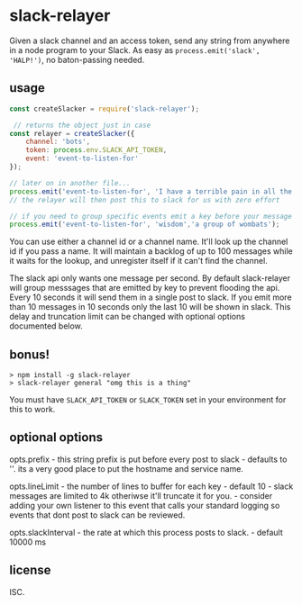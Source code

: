 # slack-relayer

Given a slack channel and an access token, send any string from anywhere in a node program to your Slack. As easy as `process.emit('slack', 'HALP!')`, no baton-passing needed.

## usage

```js
const createSlacker = require('slack-relayer');

 // returns the object just in case
const relayer = createSlacker({
	channel: 'bots',
	token: process.env.SLACK_API_TOKEN,
	event: 'event-to-listen-for'
});

// later on in another file...
process.emit('event-to-listen-for', 'I have a terrible pain in all the diodes down my left-hand side.');
// the relayer will then post this to slack for us with zero effort

// if you need to group specific events emit a key before your message
process.emit('event-to-listen-for', 'wisdom','a group of wombats');

```

You can use either a channel id or a channel name. It'll look up the channel id if you pass a name. It will maintain a backlog of up to 100 messages while it waits for the lookup, and unregister itself if it can't find the channel.

The slack api only wants one message per second. By default slack-relayer will group messsages that are emitted by key to prevent flooding the api. Every 10 seconds it will send them in a single post to slack.
If you emit more than 10 messages in 10 seconds only the last 10 will be shown in slack. This delay and truncation limit can be changed with optional options documented below.

## bonus!

```
> npm install -g slack-relayer
> slack-relayer general "omg this is a thing"
```

You must have `SLACK_API_TOKEN` or `SLACK_TOKEN` set in your environment for this to work.

## optional options

opts.prefix
    - this string prefix is put before every post to slack
    - defaults to ''. its a very good place to put the hostname and service name.

opts.lineLimit
    - the number of lines to buffer for each key
    - default 10
    - slack messages are limited to 4k otheriwse it'll truncate it for you.
    - consider adding your own listener to this event that calls your standard logging so events that dont post to slack can be reviewed.

opts.slackInterval
    - the rate at which this process posts to slack.
    - default 10000 ms

## license

ISC.
